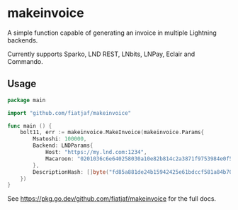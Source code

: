 makeinvoice
===========

A simple function capable of generating an invoice in multiple Lightning backends.

Currently supports Sparko, LND REST, LNbits, LNPay, Eclair and Commando.

## Usage

```go
package main

import "github.com/fiatjaf/makeinvoice"

func main () {
	bolt11, err := makeinvoice.MakeInvoice(makeinvoice.Params{
		Msatoshi: 100000,
		Backend: LNDParams{
			Host: "https://my.lnd.com:1234",
			Macaroon: "0201036c6e640258030a10e82b814c2a3871f9753984e0f5e01ffb1201301a160a0761646472657373120472656164120577726974651a170a08696e766f69636573120472656164120577726974651a0f0a076f6e636861696e1204726561640000062087d4b068ad6b4d912680b3e0d912ca02936733a3377f246aa32bf354aa74ab2d",
		},
		DescriptionHash: []byte("fd85a881de24b15942425e61bdccf581a84b70ac2128490b8d14ea53fd6b8815"),
	})
}
```

See https://pkg.go.dev/github.com/fiatjaf/makeinvoice for the full docs.
